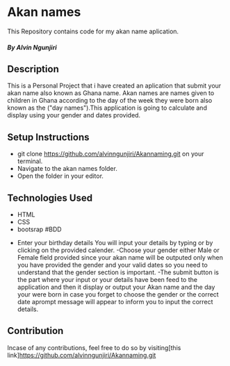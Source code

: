 # Akan names
This Repository contains code for my akan name aplication.
##### By Alvin Ngunjiri
## Description
This is a Personal Project that i have created an aplication that submit your akan name also known as Ghana name. Akan names are names given to children in Ghana according to the day of the week they were born also known as the ("day names").This application is going to calculate and display using your gender and dates provided.
              </div>  
## Setup Instructions
* git clone https://github.com/alvinngunjiri/Akannaming.git on your terminal.
* Navigate to the akan names folder.
* Open the folder in your editor.
## Technologies Used
* HTML
* CSS
* bootsrap
#BDD
- Enter your birthday details
 You will input your details by typing or by clicking on the provided calender.
 -Choose your gender either Male or Female field provided since your akan name will be outputed only when you have provided the gender and your valid dates so you need to understand that the gender section is important.
 -The submit button is the part where your input or your details have been feed to the application and then it display or output your Akan name and the day your were born in case you forget to choose the gender or the correct date aprompt message will appear to inform you to input the correct details.
## Contribution
Incase of any contributions, feel free to do so by visiting[this link]https://github.com/alvinngunjiri/Akannaming.git